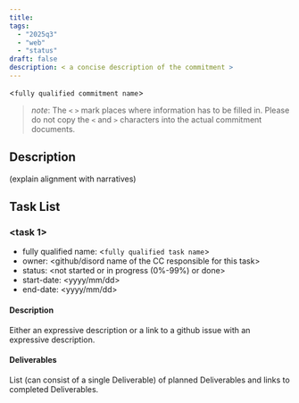 ```yaml
---
title:
tags:
  - "2025q3"
  - "web"
  - "status"
draft: false
description: < a concise description of the commitment >
---
```


<`fully qualified commitment name`>

> *note*: The `<` `>` mark places where information has to be filled in. Please do not copy the `<` and `>` characters into the actual commitment documents.

## Description

(explain alignment with narratives)

## Task List

### <task 1>

* fully qualified name: <`fully qualified task name`>
* owner: <github/disord name of the CC responsible for this task>
* status: <not started or in progress (0%-99%) or done>
* start-date: <yyyy/mm/dd>
* end-date: <yyyy/mm/dd>

#### Description

Either an expressive description or a link to a github issue with an expressive description.

#### Deliverables

List (can consist of a single Deliverable) of planned Deliverables and links to completed Deliverables.


